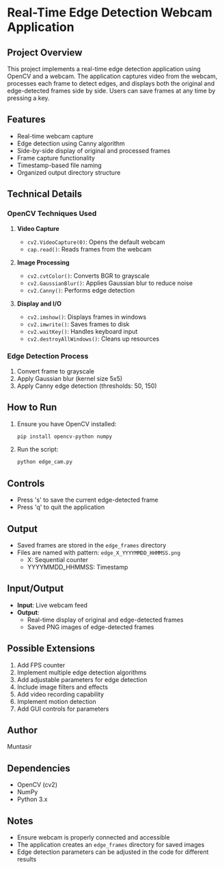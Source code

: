 # Real-Time Edge Detection Webcam Application

## Project Overview
This project implements a real-time edge detection application using OpenCV and a webcam. The application captures video from the webcam, processes each frame to detect edges, and displays both the original and edge-detected frames side by side. Users can save frames at any time by pressing a key.

## Features
- Real-time webcam capture
- Edge detection using Canny algorithm
- Side-by-side display of original and processed frames
- Frame capture functionality
- Timestamp-based file naming
- Organized output directory structure

## Technical Details

### OpenCV Techniques Used
1. **Video Capture**
   - `cv2.VideoCapture(0)`: Opens the default webcam
   - `cap.read()`: Reads frames from the webcam

2. **Image Processing**
   - `cv2.cvtColor()`: Converts BGR to grayscale
   - `cv2.GaussianBlur()`: Applies Gaussian blur to reduce noise
   - `cv2.Canny()`: Performs edge detection

3. **Display and I/O**
   - `cv2.imshow()`: Displays frames in windows
   - `cv2.imwrite()`: Saves frames to disk
   - `cv2.waitKey()`: Handles keyboard input
   - `cv2.destroyAllWindows()`: Cleans up resources

### Edge Detection Process
1. Convert frame to grayscale
2. Apply Gaussian blur (kernel size 5x5)
3. Apply Canny edge detection (thresholds: 50, 150)

## How to Run
1. Ensure you have OpenCV installed:
   ```bash
   pip install opencv-python numpy
   ```
2. Run the script:
   ```bash
   python edge_cam.py
   ```

## Controls
- Press 's' to save the current edge-detected frame
- Press 'q' to quit the application

## Output
- Saved frames are stored in the `edge_frames` directory
- Files are named with pattern: `edge_X_YYYYMMDD_HHMMSS.png`
  - X: Sequential counter
  - YYYYMMDD_HHMMSS: Timestamp

## Input/Output
- **Input**: Live webcam feed
- **Output**: 
  - Real-time display of original and edge-detected frames
  - Saved PNG images of edge-detected frames

## Possible Extensions
1. Add FPS counter
2. Implement multiple edge detection algorithms
3. Add adjustable parameters for edge detection
4. Include image filters and effects
5. Add video recording capability
6. Implement motion detection
7. Add GUI controls for parameters

## Author
Muntasir

## Dependencies
- OpenCV (cv2)
- NumPy
- Python 3.x

## Notes
- Ensure webcam is properly connected and accessible
- The application creates an `edge_frames` directory for saved images
- Edge detection parameters can be adjusted in the code for different results 